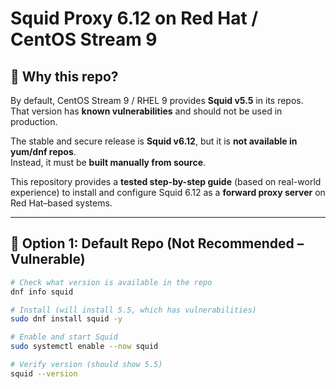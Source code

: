 # Squid Proxy 6.12 on Red Hat / CentOS Stream 9

## 🚨 Why this repo?
By default, CentOS Stream 9 / RHEL 9 provides **Squid v5.5** in its repos.  
That version has **known vulnerabilities** and should not be used in production.  

The stable and secure release is **Squid v6.12**, but it is **not available in yum/dnf repos**.  
Instead, it must be **built manually from source**.  

This repository provides a **tested step-by-step guide** (based on real-world experience) to install and configure Squid 6.12 as a **forward proxy server** on Red Hat–based systems.

---

## 📌 Option 1: Default Repo (Not Recommended – Vulnerable)

```bash
# Check what version is available in the repo
dnf info squid

# Install (will install 5.5, which has vulnerabilities)
sudo dnf install squid -y

# Enable and start Squid
sudo systemctl enable --now squid

# Verify version (should show 5.5)
squid --version
